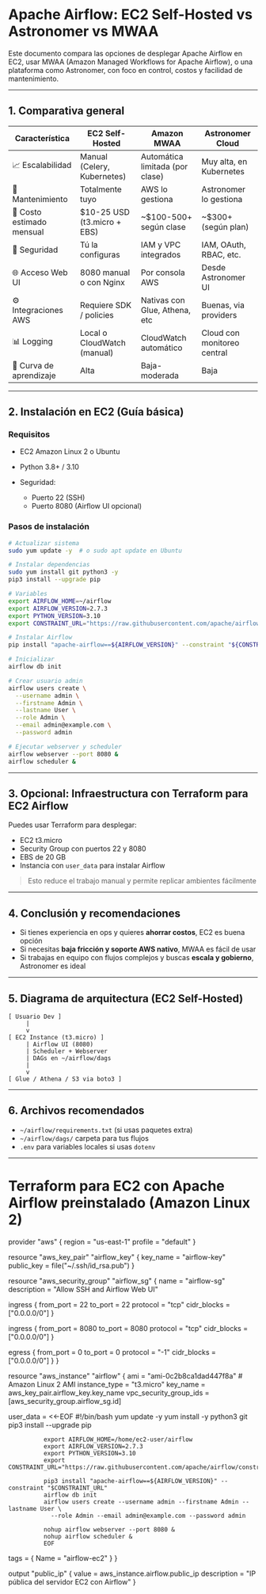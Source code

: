# Apache Airflow: EC2 Self-Hosted vs Astronomer vs MWAA

Este documento compara las opciones de desplegar Apache Airflow en EC2, usar MWAA (Amazon Managed Workflows for Apache Airflow), o una plataforma como Astronomer, con foco en control, costos y facilidad de mantenimiento.

---

## 1. Comparativa general

| Característica            | EC2 Self-Hosted              | Amazon MWAA                     | Astronomer Cloud            |
| ------------------------- | ---------------------------- | ------------------------------- | --------------------------- |
| 📈 Escalabilidad          | Manual (Celery, Kubernetes)  | Automática limitada (por clase) | Muy alta, en Kubernetes     |
| 🔧 Mantenimiento          | Totalmente tuyo              | AWS lo gestiona                 | Astronomer lo gestiona      |
| 👛 Costo estimado mensual | \$10-25 USD (t3.micro + EBS) | \~\$100-500+ según clase        | \~\$300+ (según plan)       |
| 🚪 Seguridad              | Tú la configuras             | IAM y VPC integrados            | IAM, OAuth, RBAC, etc.      |
| 🌐 Acceso Web UI          | 8080 manual o con Nginx      | Por consola AWS                 | Desde Astronomer UI         |
| ⚙️ Integraciones AWS      | Requiere SDK / policies      | Nativas con Glue, Athena, etc   | Buenas, via providers       |
| 📊 Logging                | Local o CloudWatch (manual)  | CloudWatch automático           | Cloud con monitoreo central |
| 🤪 Curva de aprendizaje   | Alta                         | Baja-moderada                   | Baja                        |

---

## 2. Instalación en EC2 (Guía básica)

### Requisitos

* EC2 Amazon Linux 2 o Ubuntu
* Python 3.8+ / 3.10
* Seguridad:

  * Puerto 22 (SSH)
  * Puerto 8080 (Airflow UI opcional)

### Pasos de instalación

```bash
# Actualizar sistema
sudo yum update -y  # o sudo apt update en Ubuntu

# Instalar dependencias
sudo yum install git python3 -y
pip3 install --upgrade pip

# Variables
export AIRFLOW_HOME=~/airflow
export AIRFLOW_VERSION=2.7.3
export PYTHON_VERSION=3.10
export CONSTRAINT_URL="https://raw.githubusercontent.com/apache/airflow/constraints-${AIRFLOW_VERSION}/constraints-${PYTHON_VERSION}.txt"

# Instalar Airflow
pip install "apache-airflow==${AIRFLOW_VERSION}" --constraint "${CONSTRAINT_URL}"

# Inicializar
airflow db init

# Crear usuario admin
airflow users create \
  --username admin \
  --firstname Admin \
  --lastname User \
  --role Admin \
  --email admin@example.com \
  --password admin

# Ejecutar webserver y scheduler
airflow webserver --port 8080 &
airflow scheduler &
```

---

## 3. Opcional: Infraestructura con Terraform para EC2 Airflow

Puedes usar Terraform para desplegar:

* EC2 t3.micro
* Security Group con puertos 22 y 8080
* EBS de 20 GB
* Instancia con `user_data` para instalar Airflow

> Esto reduce el trabajo manual y permite replicar ambientes fácilmente

---

## 4. Conclusión y recomendaciones

* Si tienes experiencia en ops y quieres **ahorrar costos**, EC2 es buena opción
* Si necesitas **baja fricción y soporte AWS nativo**, MWAA es fácil de usar
* Si trabajas en equipo con flujos complejos y buscas **escala y gobierno**, Astronomer es ideal

---

## 5. Diagrama de arquitectura (EC2 Self-Hosted)

```
[ Usuario Dev ]
     |
     v
[ EC2 Instance (t3.micro) ]
     | Airflow UI (8080)
     | Scheduler + Webserver
     | DAGs en ~/airflow/dags
     |
     v
[ Glue / Athena / S3 via boto3 ]
```

---

## 6. Archivos recomendados

* `~/airflow/requirements.txt` (si usas paquetes extra)
* `~/airflow/dags/` carpeta para tus flujos
* `.env` para variables locales si usas `dotenv`

---

# Terraform para EC2 con Apache Airflow preinstalado (Amazon Linux 2)

provider "aws" {
  region = "us-east-1"
  profile = "default"
}

resource "aws_key_pair" "airflow_key" {
  key_name   = "airflow-key"
  public_key = file("~/.ssh/id_rsa.pub")
}

resource "aws_security_group" "airflow_sg" {
  name        = "airflow-sg"
  description = "Allow SSH and Airflow Web UI"

  ingress {
    from_port   = 22
    to_port     = 22
    protocol    = "tcp"
    cidr_blocks = ["0.0.0.0/0"]
  }

  ingress {
    from_port   = 8080
    to_port     = 8080
    protocol    = "tcp"
    cidr_blocks = ["0.0.0.0/0"]
  }

  egress {
    from_port   = 0
    to_port     = 0
    protocol    = "-1"
    cidr_blocks = ["0.0.0.0/0"]
  }
}

resource "aws_instance" "airflow" {
  ami                    = "ami-0c2b8ca1dad447f8a" # Amazon Linux 2 AMI
  instance_type          = "t3.micro"
  key_name               = aws_key_pair.airflow_key.key_name
  vpc_security_group_ids = [aws_security_group.airflow_sg.id]

  user_data = <<-EOF
              #!/bin/bash
              yum update -y
              yum install -y python3 git
              pip3 install --upgrade pip

              export AIRFLOW_HOME=/home/ec2-user/airflow
              export AIRFLOW_VERSION=2.7.3
              export PYTHON_VERSION=3.10
              export CONSTRAINT_URL="https://raw.githubusercontent.com/apache/airflow/constraints-${AIRFLOW_VERSION}/constraints-${PYTHON_VERSION}.txt"

              pip3 install "apache-airflow==${AIRFLOW_VERSION}" --constraint "$CONSTRAINT_URL"
              airflow db init
              airflow users create --username admin --firstname Admin --lastname User \
                --role Admin --email admin@example.com --password admin

              nohup airflow webserver --port 8080 &
              nohup airflow scheduler &
              EOF

  tags = {
    Name = "airflow-ec2"
  }
}

output "public_ip" {
  value = aws_instance.airflow.public_ip
  description = "IP pública del servidor EC2 con Airflow"
}
